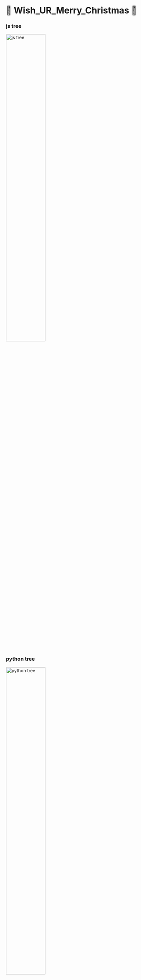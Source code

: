 # &#127876;	Wish_UR_Merry_Christmas &#127876;	
### js tree
<img src="https://user-images.githubusercontent.com/53554014/102217622-31af2f80-3f20-11eb-8699-0f12129c9a21.gif" width=50% alt="js tree"></img>

### python tree
<img src="https://user-images.githubusercontent.com/53554014/102217317-c1a0a980-3f1f-11eb-934a-6a5e98f4db40.png" height=50% alt="python tree"></img>

### requirement
* python - colorama https://pypi.org/project/colorama/

